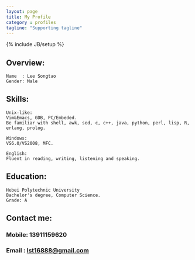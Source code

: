 ```yaml
---
layout: page
title: My Profile
category : profiles
tagline: "Supporting tagline"
---
```

{% include JB/setup %}

## Overview: 

    Name  : Lee Songtao
    Gender: Male

## Skills:

    Unix-like:
    Vim&Emacs, GDB, PC/Embeded.
    Be familiar with shell, awk, sed, c, c++, java, python, perl, lisp, R, erlang, prolog.

    Windows:
    VS6.0/VS2008, MFC.

    English:
    Fluent in reading, writing, listening and speaking.

## Education:

    Hebei Polytechnic University
    Bachelor's degree, Computer Science.
    Grade: A

## Contact me:
### Mobile: 13911159620
### Email : <lst16888@gmail.com>


